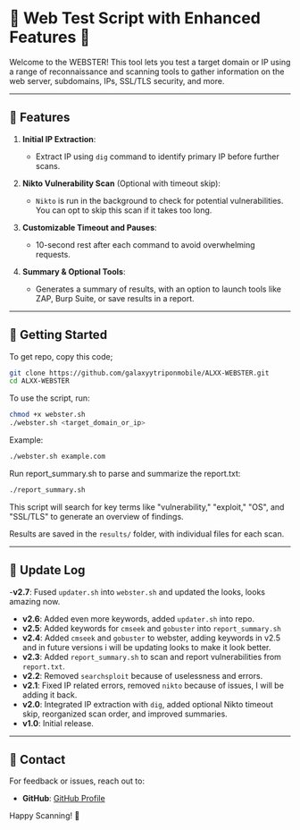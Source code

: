 
# 🚀 Web Test Script with Enhanced Features 🚀

Welcome to the WEBSTER! This tool lets you test a target domain or IP using a range of reconnaissance and scanning tools to gather information on the web server, subdomains, IPs, SSL/TLS security, and more.

---

## 🌟 Features

1. **Initial IP Extraction**:
   - Extract IP using `dig` command to identify primary IP before further scans.

2. **Nikto Vulnerability Scan** (Optional with timeout skip):
   - `Nikto` is run in the background to check for potential vulnerabilities. You can opt to skip this scan if it takes too long.


4. **Customizable Timeout and Pauses**:
   - 10-second rest after each command to avoid overwhelming requests.

5. **Summary & Optional Tools**:
   - Generates a summary of results, with an option to launch tools like ZAP, Burp Suite, or save results in a report.

---

## 🚀 Getting Started
To get repo, copy this code;
```bash
git clone https://github.com/galaxyytriponmobile/ALXX-WEBSTER.git
cd ALXX-WEBSTER
```

To use the script, run:
```bash
chmod +x webster.sh
./webster.sh <target_domain_or_ip>
```

Example:
```bash
./webster.sh example.com
```

Run report_summary.sh to parse and summarize the report.txt:
```bash
./report_summary.sh
```
This script will search for key terms like "vulnerability," "exploit," "OS", and "SSL/TLS" to generate an overview of findings.

Results are saved in the `results/` folder, with individual files for each scan.

---

## 📝 Update Log

-**v2.7**: Fused `updater.sh` into `webster.sh` and updated the looks, looks amazing now.
- **v2.6**: Added even more keywords, added `updater.sh` into repo.
- **v2.5**: Added keywords for `cmseek` and `gobuster` into `report_summary.sh`
- **v2.4**: Added `cmseek` and `gobuster` to webster, adding keywords in v2.5 and in future versions i will be updating looks to make it look better.
- **v2.3**: Added `report_summary.sh` to scan and report vulnerabilities from `report.txt`.
- **v2.2**: Removed `searchsploit` because of uselessness and errors.
- **v2.1**: Fixed IP related errors, removed `nikto` because of issues, I will be adding it back.
- **v2.0**: Integrated IP extraction with `dig`, added optional Nikto timeout skip, reorganized scan order, and improved summaries.
- **v1.0**: Initial release.

---

## 👥 Contact

For feedback or issues, reach out to:

- **GitHub**: [GitHub Profile](https://github.com/galaxyytriponmobile)

Happy Scanning! 🚀
